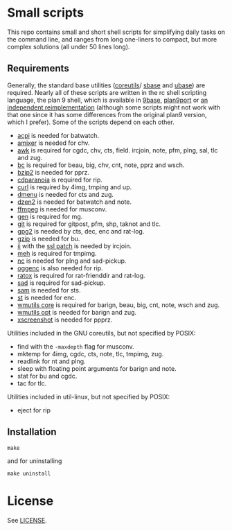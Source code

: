 Small scripts
=============

This repo contains small and short shell scripts for simplifying daily tasks on
the command line, and ranges from long one-liners to compact, but more complex
solutions (all under 50 lines long).

Requirements
------------

Generally, the standard base utilities
([coreutils](https://www.gnu.org/software/coreutils/coreutils.html)/
[sbase](http://git.suckless.org/sbase)
and [ubase](http://git.suckless.org/ubase)) are required.
Nearly all of these scripts are written in the rc
shell scripting language, the plan 9 shell, which is
available in [9base](http://git.suckless.org/9base),
[plan9port](https://swtch.com/plan9port/) or [an independent
reimplementation](https://github.com/rakitzis/rc) (although some scripts
might not work with that one since it has some differences from the
original plan9 version, which I prefer).
Some of the scripts depend on each other.

* [acpi](http://sourceforge.net/projects/acpiclient/) is needed for batwatch.
* [amixer](https://linux.die.net/man/1/amixer) is needed for chv.
* [awk](https://www.gnu.org/software/gawk/) is required for cgdc, chv, cts, field. ircjoin, note, pfm, plng, sal, tlc and zug.
* [bc](https://www.gnu.org/software/bc/) is required for beau, big, chv, cnt, note, pprz and wsch.
* [bzip2](http://bzip.org/) is needed for pprz.
* [cdparanoia](https://xiph.org/paranoia/) is required for rip.
* [curl](https://curl.haxx.se/) is required by 4img, tmping and up.
* [dmenu](http://git.suckless.org/dmenu) is needed for cts and zug.
* [dzen2](https://github.com/robm/dzen) is needed for batwatch and note.
* [ffmpeg](https://ffmpeg.org/) is needed for musconv.
* [gen](https://github.com/pranomostro/gen) is required for mg.
* [git](https://git-scm.com/) is required for gitpost, pfm, shp, taknot and tlc.
* [gpg2](https://gnupg.org/) is needed by cts, dec, enc and rat-log.
* [gzip](http://www.gzip.org/) is needed for bu.
* [ii](http://git.suckless.org/ii) with the [ssl patch](http://tools.suckless.org/ii/patches/ssl) is needed by ircjoin.
* [meh](https://github.com/jhawthorn/meh) is required for tmpimg.
* [nc](http://nc110.sourceforge.net/) is needed for plng and sad-pickup.
* [oggenc](https://xiph.org/downloads/) is also needed for rip.
* [ratox](http://git.z3bra.org/ratox/log.html) is required for rat-frienddir and rat-log.
* [sad](https://git.2f30.org/sad/log.html) is required for sad-pickup.
* [sam](http://sam.cat-v.org/) is needed for sts.
* [st](http://st.suckless.org) is needed for enc.
* [wmutils core](https://github.com/wmutils/core) is required for barign, beau, big, cnt, note, wsch and zug.
* [wmutils opt](https://github.com/wmutils/opt) is needed for barign and zug.
* [xscreenshot](http://git.2f30.org/xscreenshot/log.html) is needed for ppprz.

Utilities included in the GNU coreutils, but not specified by POSIX:
* find with the `-maxdepth` flag for musconv.
* mktemp for 4img, cgdc, cts, note, tlc, tmpimg, zug.
* readlink for nt and plng.
* sleep with floating point arguments for barign and note.
* stat for bu and cgdc.
* tac for tlc.

Utilities included in util-linux, but not specified by POSIX:
* eject for rip

Installation
------------

	make

and for uninstalling

	make uninstall

License
=======

See [LICENSE](./LICENSE).
